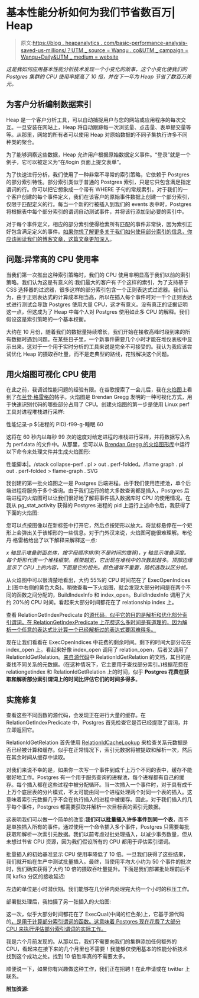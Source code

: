 # 基本性能分析如何为我们节省数百万| Heap

> 原文:[https://blog . heapanalytics . com/basic-performance-analysis-saved-us-millions/？UTM _ source = Wanqu . co&UTM _ campaign = Wanqu+Daily&UTM _ medium = website](https://blog.heapanalytics.com/basic-performance-analysis-saved-us-millions/?utm_source=wanqu.co&utm_campaign=Wanqu+Daily&utm_medium=website)

*这是我如何应用基本性能分析技术发现一个小变化的故事，这个小变化使我们的 Postgres 集群的 CPU 使用率提高了 10 倍，并在下一年为 Heap 节省了数百万美元。*

## 为客户分析编制数据索引

Heap 是一个客户分析工具，可以自动捕捉用户与您的网站或应用程序的每次交互。一旦安装在网站上，Heap 将自动跟踪每一次浏览量、点击量、表单提交量等等。从那里，网站的所有者可以使用 Heap 对原始数据的不同子集执行许多不同种类的聚合。

为了能够洞察这些数据，Heap 允许用户根据原始数据定义事件。“登录”就是一个例子，它可以被定义为“在/login 页面上提交表单”。

为了快速进行分析，我们使用了一种非常不寻常的索引策略，它依赖于 Postgres 的部分索引特性。部分索引类似于普通的 Postgres 索引，只是它只包含满足指定谓词的行。你可以把它想象成一个带有 WHERE 子句的常规索引。对于我们的一个客户创建的每个事件定义，我们在该客户的原始事件数据上创建一个部分索引，仅限于匹配定义的行。每当一个新的行被插入到我们的 events 表中时，Postgres 将根据表中每个部分索引的谓词自动测试事件，并将该行添加到必要的索引中。

对于每个事件定义，相应的部分索引使得检索所有匹配的事件非常快，因为索引正好包含满足定义的事件。[如果你想了解更多关于我们如何使用部分索引的信息，你应该阅读我们的博客文章，这篇文章更加深入](https://qa.fictive-heap.net/blog/running-10-million-postgresql-indexes-in-production)。

## 问题:异常高的 CPU 使用率

当我们第一次推出这种索引策略时，我们的 CPU 使用率明显高于我们以前的索引策略。我们认为这是有意义的:我们最大的客户有*千*个这样的索引，为了支持基于 CSS 选择器的过滤器，很多这样的部分索引包含一个正则表达式过滤器。我们认为，由于正则表达式的计算成本相当高，所以在插入每个事件时对一千个正则表达式进行测试会导致 Postgres 使用大量 CPU，这才有意义。没有真正的证据证明这一点，但这成为了 Heap 中每个人对 Postgres 使用如此多 CPU 的解释。我们假设这是索引策略的一个基本权衡。

大约在 10 月份，随着我们的数据量持续增长，我们开始在接收高峰时段到来的所有数据时遇到问题。在某些日子里，一个新事件需要几个小时才能在堆仪表板中显示出来。这对于一个用于实时分析的工具来说是完全不可接受的。我认为我应该尝试优化 Heap 的摄取吞吐量，而不是走典型的路线，花钱解决这个问题。

## 用火焰图可视化 CPU 使用

在此之前，我调试性能问题的经验有限。在谷歌搜索了一会儿后，我在[火焰图](http://www.brendangregg.com/flamegraphs.html)上看到了[布兰登·格雷格的](http://www.brendangregg.com/bio.html)帖子。火焰图是 Brendan Gregg 发明的一种可视化方式，用于快速识别代码的哪些部分占用了 CPU。创建火焰图的第一步是使用 Linux perf 工具对进程堆栈进行采样:

性能记录-p $(进程的 PID)-f99-g-睡眠 60

这将在 60 秒内以每秒 99 次的速度对给定进程的堆栈进行采样，并将数据写入名为 perf.data 的文件中。从那里，您可以从 [Brendan Gregg 的火焰图形库](https://github.com/brendangregg/FlameGraph)中运行以下命令来处理文件并生成火焰图形:

性能脚本|。/stack collapse-perf . pl > out . perf-folded。/flame graph . pl out . perf-folded > flame-graph . SVG

我创建的第一批火焰图之一是 Postgres 后端进程。由于我们使用连接池，单个后端进程将服务于多个查询。由于我们运行的绝大多数查询都是插入，Postgres 后端进程的火焰图可以让我们很好地了解将事件插入数据库时 CPU 的使用情况。在我从 pg_stat_activity 获得的 Postgres 进程的 pid 上运行上述命令后，我获得了下面的火焰图:



您可以点按图像以在新标签中打开它，然后点按矩形以放大。将鼠标悬停在一个矩形上会弹出关于该矩形的一些信息。对于门外汉来说，火焰图可能很难理解。布伦丹·格雷格给出了以下解释来解释这一点:

*x 轴显示堆叠剖面总体，按字母顺序排序(不是时间的推移)，y 轴显示堆叠深度。每个矩形代表一个堆栈框架。框架越宽，它出现在堆栈中的次数就越多。顶部边缘显示了 CPU 上的内容，下面是它的祖先。颜色通常不重要，随机选取以区分帧。*

从火焰图中可以很清楚地看出，大约 55%的 CPU 时间花在了 ExecOpenIndices 上(图中右侧的黄色大条)。稍微查看一下火焰图，就会发现大部分时间是在两个不同的函数之间分配的，BuildIndexInfo 和 index_open。BuildIndexInfo 调用了大约 20%的 CPU 时间。看起来大部分时间都花在了 relationship index 上。

查看 RelationGetIndexPredicate 的[源代码，似乎它的目的是解析和优化部分索引谓词。在 RelationGetIndexPredicate 上花费这么多时间是有道理的，因为解析一个任意的表达式比计算一个已经解析过的表达式要困难得多。](https://github.com/postgres/postgres/blob/REL9_5_STABLE/src/backend/utils/cache/relcache.c?ts=4#L4109-L4176)

现在让我们看看在 ExecOpenIndices 中花费的剩余时间。剩下的时间大部分花在 index_open 上。看起来好像 index_open 调用了 relation_open，后者又调用了 RelationIdGetRelation。[来自源代码](https://github.com/postgres/postgres/blob/REL9_5_STABLE/src/backend/utils/cache/relcache.c?ts=4#L1715-L1772)中 RelationIdGetRelation 的文档，其目的是查找不同关系的元数据。(在这种情况下，它主要用于查找部分索引。)根据花费在 relationgetindex 和 RelationIdGetRelation 上的时间，似乎 **Postgres 花费在获取和解析部分索引谓词上的时间比评估它们的时间多得多**。

## 实施修复

查看这些不同函数的源代码，会发现正在进行大量的缓存。在 RelationGetIndexPredicate 中，Postgres 首先检查它是否已经提取了谓词，并立即返回它。

RelationIdGetRelation 首先使用 [RelationIdCacheLookup](https://github.com/postgres/postgres/blob/ee6922112e9b3c02b995bd1d838c9a261f060133/src/backend/utils/cache/relcache.c?ts=4#L202-L212) 来检查关系元数据是否已经被计算和缓存。似乎在正常情况下，索引元数据将被提取和解析一次，然后在其余时间从缓存中读取。

对我们来说不幸的是，如果你一次写一个事件到成千上万个不同的表中，缓存不能很好地工作。Postgres 有一个用于服务查询的进程池，每个进程都有自己的缓存。每个插入都在这些过程中被分配循环。当一次插入一个事件时，对于具有成千上万个底层表的分片模式，不太可能由同一个进程处理两个对同一个表的插入。这意味着索引元数据几乎不会在执行插入的进程中被缓存。因此，对于我们插入的几乎每个事件，Postgres 都需要获取并解析一次目标表的索引元数据。

这表明我们可以做一个简单的改变:**我们可以批量插入许多事件到同一个表**，而不是单独插入所有的事件。通过使用一个命令插入多个事件，Postgres 只需要每批获取和解析一次索引元数据。我们以前考虑过批处理插入，以减少事务数量，但从未想过节省 CPU 资源，因为我们假设所有的 CPU 都用于评估索引谓词。

批量插入的初始基准显示 CPU 使用率降低了 10 倍。一旦我们获得了这些结果，我们就开始在生产中测试批量插入。最终，当使用平均大小约为 50 个事件的批次时，我们确实获得了大约 10 倍的摄取吞吐量提升。下面是我们部署批处理前后不同 kafka 分区的接收延迟:



左边的单位是小时潜伏期。我们能够在几分钟内处理完大约一个小时的积压工作。

部署批处理后，我拍摄了另一张插入的火焰图:



这一次，似乎大部分时间都花在了 ExecQual(中间的红色条)上，它基于源代码的[，是用于计算部分索引谓词的函数。这意味着 Postgres 现在花费了大部分 CPU 来执行评估部分索引谓词的实际工作。](https://github.com/postgres/postgres/blob/REL9_5_STABLE/src/backend/executor/execQual.c?ts=4#L5242-L5332)

我是六个月前发现的。从那以后，我们不需要向我们的集群添加任何额外的 CPU，看起来在接下来的几个月里也不需要！我能够仅使用基本的性能分析技术找到这个成功之处。找到 10 倍胜率真的不需要太多。

顺便说一下，如果你有兴趣做这种工作，我们正在招聘！在此申请或在 twitter 上联系。

**附加资源:**





